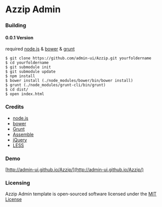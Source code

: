 Azzip Admin
==========

### Building

#### 0.0.1 Version
required [node.js](http://nodejs.org/) & [bower](http://bower.io/) & [grunt](http://gruntjs.com/getting-started)

    $ git clone https://github.com/admin-ui/Azzip.git yourfoldername
    $ cd yourfoldername
    $ git submodule init
    $ git submodule update
    $ npm install
    $ bower install (./node_modules/bower/bin/bower install)
    $ grunt (./node_modules/grunt-cli/bin/grunt)
    $ cd dist/
    $ open index.html


### Credits
 * [node.js](http://nodejs.org/)
 * [bower](http://bower.io/)
 * [Grunt](http://gruntjs.com/)
 * [Assemble](http://assemble.io/)
 * [jQuery](http://jquery.com/)
 * [LESS](http://lesscss.org/)

### Demo


[http://admin-ui.github.io/Azzip/](http://admin-ui.github.io/Azzip/)

### Licensing

Azzip Admin template is open-sourced software licensed under the [MIT License](http://opensource.org/licenses/MIT)